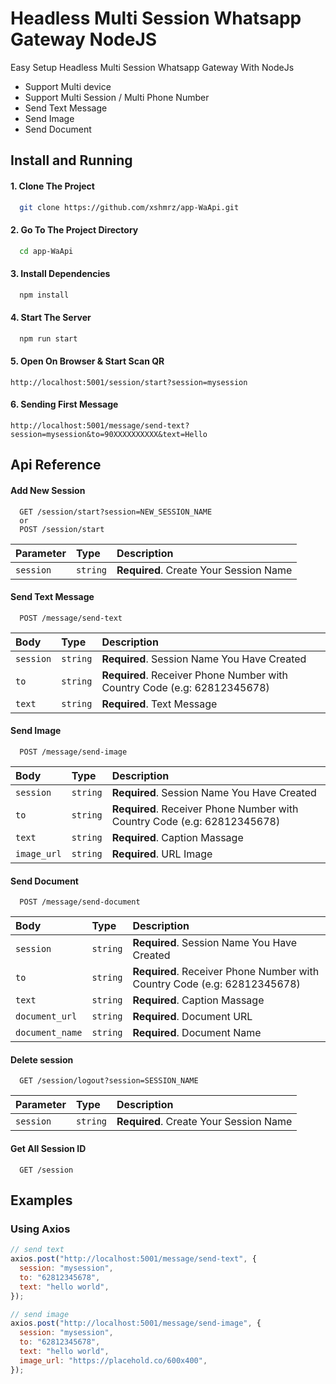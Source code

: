 # Headless Multi Session Whatsapp Gateway NodeJS

Easy Setup Headless Multi Session Whatsapp Gateway With NodeJs

- Support Multi device
- Support Multi Session / Multi Phone Number
- Send Text Message
- Send Image
- Send Document

## Install and Running

#### 1. Clone The Project

```bash
  git clone https://github.com/xshmrz/app-WaApi.git
```

#### 2. Go To The Project Directory

```bash
  cd app-WaApi
```

#### 3. Install Dependencies

```bash
  npm install
```

#### 4. Start The Server

```bash
  npm run start
```

#### 5. Open On Browser & Start Scan QR

```
http://localhost:5001/session/start?session=mysession
```

#### 6. Sending First Message

```
http://localhost:5001/message/send-text?session=mysession&to=90XXXXXXXXXX&text=Hello
```

## Api Reference

#### Add New Session

```
  GET /session/start?session=NEW_SESSION_NAME
  or
  POST /session/start
```

| Parameter | Type     | Description                            |
| :-------- | :------- | :------------------------------------- |
| `session` | `string` | **Required**. Create Your Session Name |

#### Send Text Message

```
  POST /message/send-text
```

| Body      | Type     | Description                                                              |
| :-------- | :------- | :----------------------------------------------------------------------- |
| `session` | `string` | **Required**. Session Name You Have Created                              |
| `to`      | `string` | **Required**. Receiver Phone Number with Country Code (e.g: 62812345678) |
| `text`    | `string` | **Required**. Text Message                                               |

#### Send Image

```
  POST /message/send-image
```

| Body        | Type     | Description                                                              |
| :---------- | :------- | :----------------------------------------------------------------------- |
| `session`   | `string` | **Required**. Session Name You Have Created                              |
| `to`        | `string` | **Required**. Receiver Phone Number with Country Code (e.g: 62812345678) |
| `text`      | `string` | **Required**. Caption Massage                                            |
| `image_url` | `string` | **Required**. URL Image                                                  |

#### Send Document

```
  POST /message/send-document
```

| Body            | Type     | Description                                                              |
| :-------------- | :------- | :----------------------------------------------------------------------- |
| `session`       | `string` | **Required**. Session Name You Have Created                              |
| `to`            | `string` | **Required**. Receiver Phone Number with Country Code (e.g: 62812345678) |
| `text`          | `string` | **Required**. Caption Massage                                            |
| `document_url`  | `string` | **Required**. Document URL                                               |
| `document_name` | `string` | **Required**. Document Name                                              |

#### Delete session

```
  GET /session/logout?session=SESSION_NAME
```

| Parameter | Type     | Description                            |
| :-------- | :------- | :------------------------------------- |
| `session` | `string` | **Required**. Create Your Session Name |

#### Get All Session ID

```
  GET /session
```

## Examples

### Using Axios

```js
// send text
axios.post("http://localhost:5001/message/send-text", {
  session: "mysession",
  to: "62812345678",
  text: "hello world",
});

// send image
axios.post("http://localhost:5001/message/send-image", {
  session: "mysession",
  to: "62812345678",
  text: "hello world",
  image_url: "https://placehold.co/600x400",
});
```
